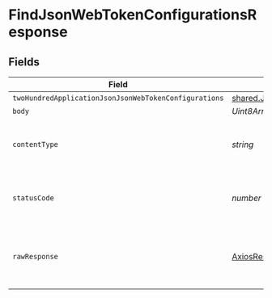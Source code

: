 # FindJsonWebTokenConfigurationsResponse


## Fields

| Field                                                                                           | Type                                                                                            | Required                                                                                        | Description                                                                                     |
| ----------------------------------------------------------------------------------------------- | ----------------------------------------------------------------------------------------------- | ----------------------------------------------------------------------------------------------- | ----------------------------------------------------------------------------------------------- |
| `twoHundredApplicationJsonJsonWebTokenConfigurations`                                           | [shared.JsonWebTokenConfigurations](../../../sdk/models/shared/jsonwebtokenconfigurations.md)[] | :heavy_minus_sign:                                                                              | OK                                                                                              |
| `body`                                                                                          | *Uint8Array*                                                                                    | :heavy_minus_sign:                                                                              | N/A                                                                                             |
| `contentType`                                                                                   | *string*                                                                                        | :heavy_check_mark:                                                                              | HTTP response content type for this operation                                                   |
| `statusCode`                                                                                    | *number*                                                                                        | :heavy_check_mark:                                                                              | HTTP response status code for this operation                                                    |
| `rawResponse`                                                                                   | [AxiosResponse](https://axios-http.com/docs/res_schema)                                         | :heavy_check_mark:                                                                              | Raw HTTP response; suitable for custom response parsing                                         |